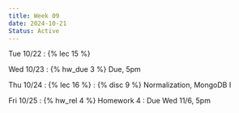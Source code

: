 ```yaml
---
title: Week 09
date: 2024-10-21
Status: Active
---
```


Tue 10/22
: {% lec 15 %}

Wed 10/23
: {% hw_due 3 %} Due, 5pm

Thu 10/24
: {% lec 16 %}
: {% disc 9 %} Normalization, MongoDB I

Fri 10/25
: {% hw_rel 4 %} Homework 4
  : Due Wed 11/6, 5pm
